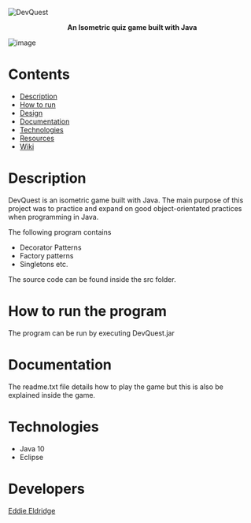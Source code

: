

![DevQuest](https://user-images.githubusercontent.com/22448079/51111595-67a77e80-17f4-11e9-9e1a-6ad855f8292c.png)


<p align="center">
  <b>An Isometric quiz game built with Java
</b><br>
</p>

![image](https://user-images.githubusercontent.com/22448079/51112340-72fba980-17f6-11e9-83ad-0ef36f0288de.png)

# Contents
* [Description](#description)
* [How to run](#how-to-run-the-program)
* [Design](https://github.com/Store-Compare-Project/StoreCompare/wiki/Design-Document)
* [Documentation](#documentation)
* [Technologies](#technologies-and-software)
* [Resources](#resources)
* [Wiki](https://github.com/EddieEldridge/GoLangAutomaton/wiki)

# Description
DevQuest is an isometric game built with Java. The main purpose of this project was to practice and expand on good object-orientated practices when programming in Java.

The following program contains
- Decorator Patterns
- Factory patterns
- Singletons etc.

The source code can be found inside the src folder.

# How to run the program
The program can be run by executing DevQuest.jar

# Documentation
The readme.txt file details how to play the game but this is also be explained inside the game.

# Technologies
- Java 10
- Eclipse

# Developers
[Eddie Eldridge](https://github.com/EddieEldridge)	

